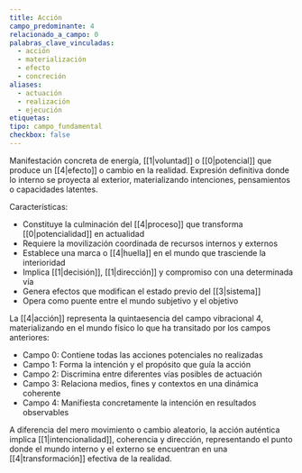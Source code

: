 ```yaml
---
title: Acción
campo_predominante: 4
relacionado_a_campo: 0
palabras_clave_vinculadas:
  - acción
  - materialización
  - efecto
  - concreción
aliases:
  - actuación
  - realización
  - ejecución
etiquetas: 
tipo: campo_fundamental
checkbox: false
---
```

Manifestación concreta de energía, [[1|voluntad]] o [[0|potencial]] que produce un [[4|efecto]] o cambio en la realidad. Expresión definitiva donde lo interno se proyecta al exterior, materializando intenciones, pensamientos o capacidades latentes.

Características:
- Constituye la culminación del [[4|proceso]] que transforma [[0|potencialidad]] en actualidad
- Requiere la movilización coordinada de recursos internos y externos
- Establece una marca o [[4|huella]] en el mundo que trasciende la interioridad
- Implica [[1|decisión]], [[1|dirección]] y compromiso con una determinada vía
- Genera efectos que modifican el estado previo del [[3|sistema]]
- Opera como puente entre el mundo subjetivo y el objetivo

La [[4|acción]] representa la quintaesencia del campo vibracional 4, materializando en el mundo físico lo que ha transitado por los campos anteriores:

- Campo 0: Contiene todas las acciones potenciales no realizadas
- Campo 1: Forma la intención y el propósito que guía la acción
- Campo 2: Discrimina entre diferentes vías posibles de actuación
- Campo 3: Relaciona medios, fines y contextos en una dinámica coherente
- Campo 4: Manifiesta concretamente la intención en resultados observables

A diferencia del mero movimiento o cambio aleatorio, la acción auténtica implica [[1|intencionalidad]], coherencia y dirección, representando el punto donde el mundo interno y el externo se encuentran en una [[4|transformación]] efectiva de la realidad.
